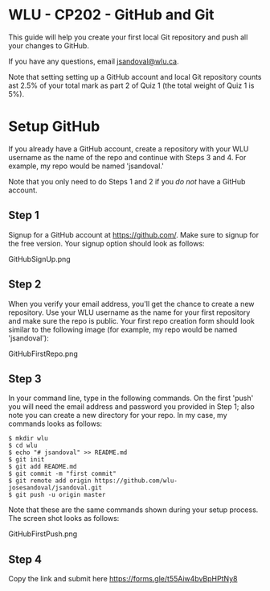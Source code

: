 # WLU - CP202 - GitHub and Git
This guide will help you create your first local Git repository and push all your changes to GitHub.

If you have any questions, email jsandoval@wlu.ca.

Note that setting setting up a GitHub account and local Git repository counts ast 2.5% of your total mark as part 2 of Quiz 1 (the total weight of Quiz 1 is 5%).

# Setup GitHub
If you already have a GitHub account, create a repository with your WLU username as the name of the repo and continue with Steps 3 and 4. For example, my repo would be named 'jsandoval.'

Note that you only need to do Steps 1 and 2 if you *do not* have a GitHub account.

## Step 1
Signup for a GitHub account at https://github.com/. Make sure to signup for the free version. Your signup option should look as follows:

GitHubSignUp.png

## Step 2
When you verify your email address, you'll get the chance to create a new repository. Use your WLU username as the name for your first repository and make sure the repo is public. Your first repo creation form should look similar to the following image (for example, my repo would be named 'jsandoval'):

GitHubFirstRepo.png

## Step 3
In your command line, type in the following commands. On the first 'push' you will need the email address and password you provided in Step 1; also note you can create a new directory for your repo. In my case, my commands looks as follows:

```
$ mkdir wlu
$ cd wlu
$ echo "# jsandoval" >> README.md
$ git init
$ git add README.md
$ git commit -m "first commit"
$ git remote add origin https://github.com/wlu-josesandoval/jsandoval.git
$ git push -u origin master
```
Note that these are the same commands shown during your setup process. The screen shot looks as follows:

GitHubFirstPush.png

## Step 4
Copy the link and submit here https://forms.gle/t55Aiw4bvBpHPtNy8
